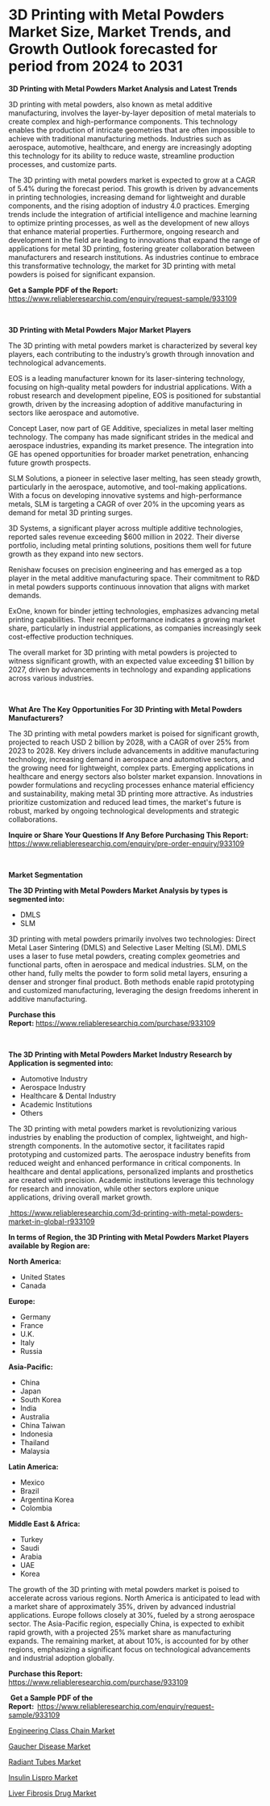 <p><h1>3D Printing with Metal Powders Market Size, Market Trends, and Growth Outlook forecasted for period from 2024 to 2031</h1></p><p><strong>3D Printing with Metal Powders Market Analysis and Latest Trends</strong></p>
<p><p>3D printing with metal powders, also known as metal additive manufacturing, involves the layer-by-layer deposition of metal materials to create complex and high-performance components. This technology enables the production of intricate geometries that are often impossible to achieve with traditional manufacturing methods. Industries such as aerospace, automotive, healthcare, and energy are increasingly adopting this technology for its ability to reduce waste, streamline production processes, and customize parts.</p><p>The 3D printing with metal powders market is expected to grow at a CAGR of 5.4% during the forecast period. This growth is driven by advancements in printing technologies, increasing demand for lightweight and durable components, and the rising adoption of industry 4.0 practices. Emerging trends include the integration of artificial intelligence and machine learning to optimize printing processes, as well as the development of new alloys that enhance material properties. Furthermore, ongoing research and development in the field are leading to innovations that expand the range of applications for metal 3D printing, fostering greater collaboration between manufacturers and research institutions. As industries continue to embrace this transformative technology, the market for 3D printing with metal powders is poised for significant expansion.</p></p>
<p><strong>Get a Sample PDF of the Report:&nbsp;</strong> <a href="https://www.reliableresearchiq.com/enquiry/request-sample/933109?utm_campaign=100&utm_medium=2&utm_source=Github&utm_content=ia&utm_term=03122024&utm_id=3d-printing-with-metal-powders">https://www.reliableresearchiq.com/enquiry/request-sample/933109</a></p>
<p>&nbsp;</p>
<p><strong>3D Printing with Metal Powders Major Market Players</strong></p>
<p><p>The 3D printing with metal powders market is characterized by several key players, each contributing to the industry’s growth through innovation and technological advancements. </p><p>EOS is a leading manufacturer known for its laser-sintering technology, focusing on high-quality metal powders for industrial applications. With a robust research and development pipeline, EOS is positioned for substantial growth, driven by the increasing adoption of additive manufacturing in sectors like aerospace and automotive.</p><p>Concept Laser, now part of GE Additive, specializes in metal laser melting technology. The company has made significant strides in the medical and aerospace industries, expanding its market presence. The integration into GE has opened opportunities for broader market penetration, enhancing future growth prospects.</p><p>SLM Solutions, a pioneer in selective laser melting, has seen steady growth, particularly in the aerospace, automotive, and tool-making applications. With a focus on developing innovative systems and high-performance metals, SLM is targeting a CAGR of over 20% in the upcoming years as demand for metal 3D printing surges.</p><p>3D Systems, a significant player across multiple additive technologies, reported sales revenue exceeding $600 million in 2022. Their diverse portfolio, including metal printing solutions, positions them well for future growth as they expand into new sectors.</p><p>Renishaw focuses on precision engineering and has emerged as a top player in the metal additive manufacturing space. Their commitment to R&D in metal powders supports continuous innovation that aligns with market demands.</p><p>ExOne, known for binder jetting technologies, emphasizes advancing metal printing capabilities. Their recent performance indicates a growing market share, particularly in industrial applications, as companies increasingly seek cost-effective production techniques.</p><p>The overall market for 3D printing with metal powders is projected to witness significant growth, with an expected value exceeding $1 billion by 2027, driven by advancements in technology and expanding applications across various industries.</p></p>
<p>&nbsp;</p>
<p><strong>What Are The Key Opportunities For 3D Printing with Metal Powders Manufacturers?</strong></p>
<p><p>The 3D printing with metal powders market is poised for significant growth, projected to reach USD 2 billion by 2028, with a CAGR of over 25% from 2023 to 2028. Key drivers include advancements in additive manufacturing technology, increasing demand in aerospace and automotive sectors, and the growing need for lightweight, complex parts. Emerging applications in healthcare and energy sectors also bolster market expansion. Innovations in powder formulations and recycling processes enhance material efficiency and sustainability, making metal 3D printing more attractive. As industries prioritize customization and reduced lead times, the market's future is robust, marked by ongoing technological developments and strategic collaborations.</p></p>
<p><strong>Inquire or Share Your Questions If Any Before Purchasing This Report:</strong> <a href="https://www.reliableresearchiq.com/enquiry/pre-order-enquiry/933109?utm_campaign=100&utm_medium=2&utm_source=Github&utm_content=ia&utm_term=03122024&utm_id=3d-printing-with-metal-powders">https://www.reliableresearchiq.com/enquiry/pre-order-enquiry/933109</a></p>
<p>&nbsp;</p>
<p><strong>Market Segmentation</strong></p>
<p><strong>The 3D Printing with Metal Powders Market Analysis by types is segmented into:</strong></p>
<p><ul><li>DMLS</li><li>SLM</li></ul></p>
<p><p>3D printing with metal powders primarily involves two technologies: Direct Metal Laser Sintering (DMLS) and Selective Laser Melting (SLM). DMLS uses a laser to fuse metal powders, creating complex geometries and functional parts, often in aerospace and medical industries. SLM, on the other hand, fully melts the powder to form solid metal layers, ensuring a denser and stronger final product. Both methods enable rapid prototyping and customized manufacturing, leveraging the design freedoms inherent in additive manufacturing.</p></p>
<p><strong>Purchase this Report:&nbsp;</strong><a href="https://www.reliableresearchiq.com/purchase/933109?utm_campaign=100&utm_medium=2&utm_source=Github&utm_content=ia&utm_term=03122024&utm_id=3d-printing-with-metal-powders">https://www.reliableresearchiq.com/purchase/933109</a></p>
<p>&nbsp;</p>
<p><strong>The 3D Printing with Metal Powders Market Industry Research by Application is segmented into:</strong></p>
<p><ul><li>Automotive Industry</li><li>Aerospace Industry</li><li>Healthcare & Dental Industry</li><li>Academic Institutions</li><li>Others</li></ul></p>
<p><p>The 3D printing with metal powders market is revolutionizing various industries by enabling the production of complex, lightweight, and high-strength components. In the automotive sector, it facilitates rapid prototyping and customized parts. The aerospace industry benefits from reduced weight and enhanced performance in critical components. In healthcare and dental applications, personalized implants and prosthetics are created with precision. Academic institutions leverage this technology for research and innovation, while other sectors explore unique applications, driving overall market growth.</p></p>
<p><a href="https://www.reliableresearchiq.com/3d-printing-with-metal-powders-market-in-global-r933109?utm_campaign=100&utm_medium=2&utm_source=Github&utm_content=ia&utm_term=03122024&utm_id=3d-printing-with-metal-powders">&nbsp;https://www.reliableresearchiq.com/3d-printing-with-metal-powders-market-in-global-r933109</a></p>
<p><strong>In terms of Region, the 3D Printing with Metal Powders Market Players available by Region are:</strong></p>
<p>
    <p> <strong> North America: </strong>
        <ul>
            <li>United States</li>
            <li>Canada</li>
        </ul>
        </p> 
    <p> <strong> Europe: </strong>
        <ul>
            <li>Germany</li>
            <li>France</li>
            <li>U.K.</li>
            <li>Italy</li>
            <li>Russia</li>
        </ul>
        </p> 
    <p> <strong> Asia-Pacific: </strong>
        <ul>
            <li>China</li>
            <li>Japan</li>
            <li>South Korea</li>
            <li>India</li>
            <li>Australia</li>
            <li>China Taiwan</li>
            <li>Indonesia</li>
            <li>Thailand</li>
            <li>Malaysia</li>
        </ul>
        </p> 
    <p> <strong> Latin America: </strong>
        <ul>
            <li>Mexico</li>
            <li>Brazil</li>
            <li>Argentina Korea</li>
            <li>Colombia</li>
        </ul>
        </p> 
    <p> <strong> Middle East & Africa: </strong>
        <ul>
            <li>Turkey</li>
            <li>Saudi</li>
            <li>Arabia</li>
            <li>UAE</li>
            <li>Korea</li>
        </ul>
    </p>
    </p>
<p><p>The growth of the 3D printing with metal powders market is poised to accelerate across various regions. North America is anticipated to lead with a market share of approximately 35%, driven by advanced industrial applications. Europe follows closely at 30%, fueled by a strong aerospace sector. The Asia-Pacific region, especially China, is expected to exhibit rapid growth, with a projected 25% market share as manufacturing expands. The remaining market, at about 10%, is accounted for by other regions, emphasizing a significant focus on technological advancements and industrial adoption globally.</p></p>
<p><strong>Purchase this Report: </strong><a href="https://www.reliableresearchiq.com/purchase/933109?utm_campaign=100&utm_medium=2&utm_source=Github&utm_content=ia&utm_term=03122024&utm_id=3d-printing-with-metal-powders">https://www.reliableresearchiq.com/purchase/933109</a></p>
<p>&nbsp;<strong>Get a Sample PDF of the Report:&nbsp;&nbsp;</strong><a href="https://www.reliableresearchiq.com/enquiry/request-sample/933109?utm_campaign=100&utm_medium=2&utm_source=Github&utm_content=ia&utm_term=03122024&utm_id=3d-printing-with-metal-powders">https://www.reliableresearchiq.com/enquiry/request-sample/933109</a></p>
<p><strong></strong></p>
<p><p><a href="https://issuu.com/reportprime-2/docs/engineering-class-chain-market-size-2030.pptx?utm_campaign=100&utm_medium=2&utm_source=Github&utm_content=ia&utm_term=03122024&utm_id=3d-printing-with-metal-powders">Engineering Class Chain Market</a></p><p><a href="https://www.linkedin.com/pulse/future-market-revenue-growth-gaucher-disease-117-cagr-2024-tkx3e?utm_campaign=100&utm_medium=2&utm_source=Github&utm_content=ia&utm_term=03122024&utm_id=3d-printing-with-metal-powders">Gaucher Disease Market</a></p><p><a href="https://issuu.com/reportprime-2/docs/radiant-tubes-market-size-2030.pptx?utm_campaign=100&utm_medium=2&utm_source=Github&utm_content=ia&utm_term=03122024&utm_id=3d-printing-with-metal-powders">Radiant Tubes Market</a></p><p><a href="https://www.linkedin.com/pulse/future-revenue-demand-forecast-insulin-lispro-industry-106-cagr-h8cfe?utm_campaign=100&utm_medium=2&utm_source=Github&utm_content=ia&utm_term=03122024&utm_id=3d-printing-with-metal-powders">Insulin Lispro Market</a></p><p><a href="https://www.linkedin.com/pulse/liver-fibrosis-drug-market-report-detailed-size-analysis-forecasted-i7yfe?utm_campaign=100&utm_medium=2&utm_source=Github&utm_content=ia&utm_term=03122024&utm_id=3d-printing-with-metal-powders">Liver Fibrosis Drug Market</a></p></p>